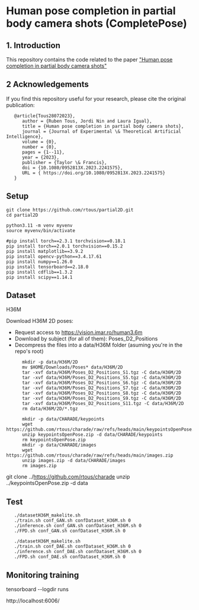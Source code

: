 # Human pose completion in partial body camera shots (CompletePose)

## 1. Introduction

This repository contains the code related to the paper ["Human pose completion in partial body camera shots"](https://upcommons.upc.edu/bitstream/handle/2117/394207/main.pdf;jsessionid=F7BEA81F9053C26DE28BE39BCAD8FAF5?sequence=1)

## 2 Acknowledgements

If you find this repository useful for your research, please cite the original publication:
```
   @article{Tous28072023},
      author = {Ruben Tous, Jordi Nin and Laura Igual},
      title = {Human pose completion in partial body camera shots},
      journal = {Journal of Experimental \& Theoretical Artificial Intelligence},
      volume = {0},
      number = {0},
      pages = {1--11},
      year = {2023},
      publisher = {Taylor \& Francis},
      doi = {10.1080/0952813X.2023.2241575},
      URL = { https://doi.org/10.1080/0952813X.2023.2241575}
   }
```

## Setup
```
git clone https://github.com/rtous/partial2D.git
cd partial2D

python3.11 -m venv myvenv
source myvenv/bin/activate

#pip install torch==2.3.1 torchvision==0.18.1
pip install torch==2.0.1 torchvision==0.15.2 
pip install matplotlib==3.9.2
pip install opencv-python==3.4.17.61
pip install numpy==1.26.0
pip install tensorboard==2.18.0
pip install cdflib==1.3.2
pip install scipy==1.14.1
```
## Dataset

H36M

Download H36M 2D poses:

   - Request access to https://vision.imar.ro/human3.6m
   - Download by subject (for all of them): Poses_D2_Positions
   - Decompress the files into a data/H36M folder (asuming you're in the repo's root)
```
      mkdir -p data/H36M/2D
      mv $HOME/Downloads/Poses* data/H36M/2D
      tar -xvf data/H36M/Poses_D2_Positions_S1.tgz -C data/H36M/2D
      tar -xvf data/H36M/Poses_D2_Positions_S5.tgz -C data/H36M/2D
      tar -xvf data/H36M/Poses_D2_Positions_S6.tgz -C data/H36M/2D
      tar -xvf data/H36M/Poses_D2_Positions_S7.tgz -C data/H36M/2D
      tar -xvf data/H36M/Poses_D2_Positions_S8.tgz -C data/H36M/2D
      tar -xvf data/H36M/Poses_D2_Positions_S9.tgz -C data/H36M/2D
      tar -xvf data/H36M/Poses_D2_Positions_S11.tgz -C data/H36M/2D
      rm data/H36M/2D/*.tgz
```

```
      mkdir -p data/CHARADE/keypoints
      wget https://github.com/rtous/charade/raw/refs/heads/main/keypointsOpenPose.zip
      unzip keypointsOpenPose.zip -d data/CHARADE/keypoints  
      rm keypointsOpenPose.zip
      mkdir -p data/CHARADE/images
      wget https://github.com/rtous/charade/raw/refs/heads/main/images.zip
      unzip images.zip -d data/CHARADE/images  
      rm images.zip
```


git clone ../https://github.com/rtous/charade
unzip ../keypointsOpenPose.zip -d data

## Test

```
   ./datasetH36M_makelite.sh
   ./train.sh conf_GAN.sh confDataset_H36M.sh 0 
   ./inference.sh conf_GAN.sh confDataset_H36M.sh 0
   ./FPD.sh conf_GAN.sh confDataset_H36M.sh 0
```

```
   ./datasetH36M_makelite.sh
   ./train.sh conf_DAE.sh confDataset_H36M.sh 0 
   ./inference.sh conf_DAE.sh confDataset_H36M.sh 0
   ./FPD.sh conf_DAE.sh confDataset_H36M.sh 0
```


## Monitoring training

tensorboard --logdir runs

http://localhost:6006/
